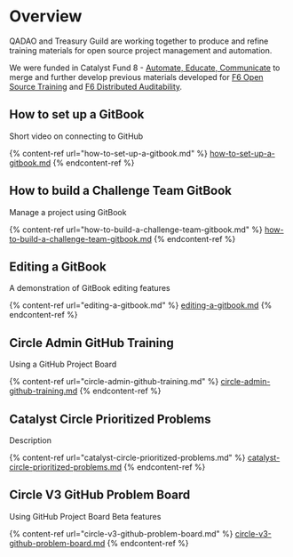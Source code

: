 # Overview

QADAO and Treasury Guild are working together to produce and refine training materials for open source project management and automation.&#x20;

We were funded in Catalyst Fund 8 - [Automate, Educate, Communicate](https://cardano.ideascale.com/c/idea/398131) to merge and further develop previous materials developed for [F6 Open Source Training](https://cardano.ideascale.com/c/idea/368678) and [F6 Distributed Auditability](https://cardano.ideascale.com/c/idea/366707).

## How to set up a GitBook

Short video on connecting to GitHub

{% content-ref url="how-to-set-up-a-gitbook.md" %}
[how-to-set-up-a-gitbook.md](how-to-set-up-a-gitbook.md)
{% endcontent-ref %}

## How to build a Challenge Team GitBook

Manage a project using GitBook

{% content-ref url="how-to-build-a-challenge-team-gitbook.md" %}
[how-to-build-a-challenge-team-gitbook.md](how-to-build-a-challenge-team-gitbook.md)
{% endcontent-ref %}

## Editing a GitBook

A demonstration of GitBook editing features&#x20;

{% content-ref url="editing-a-gitbook.md" %}
[editing-a-gitbook.md](editing-a-gitbook.md)
{% endcontent-ref %}

## Circle Admin GitHub Training

Using a GitHub Project Board

{% content-ref url="circle-admin-github-training.md" %}
[circle-admin-github-training.md](circle-admin-github-training.md)
{% endcontent-ref %}

## Catalyst Circle Prioritized Problems

Description

{% content-ref url="catalyst-circle-prioritized-problems.md" %}
[catalyst-circle-prioritized-problems.md](catalyst-circle-prioritized-problems.md)
{% endcontent-ref %}

## Circle V3 GitHub Problem Board

Using GitHub Project Board Beta features

{% content-ref url="circle-v3-github-problem-board.md" %}
[circle-v3-github-problem-board.md](circle-v3-github-problem-board.md)
{% endcontent-ref %}

